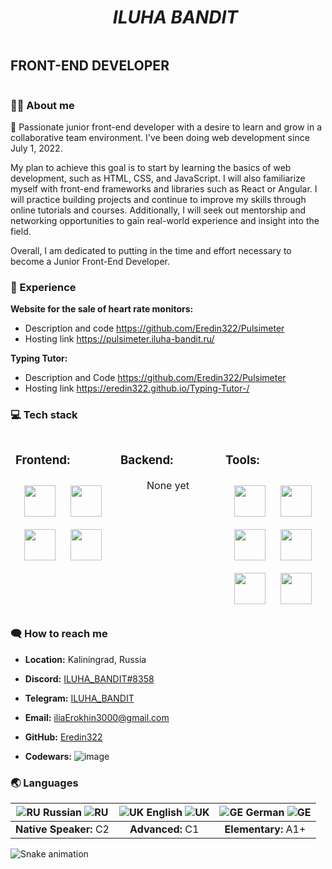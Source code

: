 <div id="user-content-toc">
  <ul>
    <summary align="center"><h1><i>ILUHA BANDIT</i></h1></summary>
  </ul>
</div>

<h2 align="center" style="display: inline-block;">FRONT-END DEVELOPER</h2>

### :tipping_hand_man: About me
🌱 Passionate junior front-end developer with a desire to learn and grow in a collaborative team environment. I've been doing web development since July 1, 2022. 

My plan to achieve this goal is to start by learning the basics of web development, such as HTML, CSS, and JavaScript. I will also familiarize myself with front-end frameworks and libraries such as React or Angular. I will practice building projects and continue to improve my skills through online tutorials and courses. Additionally, I will seek out mentorship and networking opportunities to gain real-world experience and insight into the field. 

Overall, I am dedicated to putting in the time and effort necessary to become a Junior Front-End Developer. <br>

### :necktie: Experience
**Website for the sale of heart rate monitors:**
- Description and code https://github.com/Eredin322/Pulsimeter
- Hosting link https://pulsimeter.iluha-bandit.ru/

**Typing Tutor:**
- Description and Code https://github.com/Eredin322/Pulsimeter
- Hosting link https://eredin322.github.io/Typing-Tutor-/

### 💻 Tech stack

<table>
<colgroup>
</colgroup>
<thead>
  <tr>
    <td valign="top" width="33%"><h3>Frontend:</h3>
      <div align="center">  
        <img style="margin: 10px" src="https://user-images.githubusercontent.com/44582613/191005492-6b4cdb1c-494c-43cb-ba17-378f8f32c252.svg" width="50" height="50">
        <img style="margin: 10px" src="https://user-images.githubusercontent.com/44582613/191005494-0a7f2a02-351b-4fa5-97ef-e50f858bedc3.svg" width="50" height="50">
        <img style="margin: 10px" src="https://user-images.githubusercontent.com/44582613/205454263-452c6b4b-a486-4036-9764-e198cb953615.svg" width="50" height="50">
        <img style="margin: 10px" src="https://user-images.githubusercontent.com/44582613/191005499-271f672f-c437-44af-bc92-18433f7403a2.svg" width="50" height="50">
      </div>
    </td>
    <td valign="top" width="33%"><h3>Backend:</h3>
      <div align="center">
        None yet
      </div>
    </td>
    <td valign="top" width="33%"><h3>Tools:</h3>
      <div align="center">
       <img style="margin: 10px" src="https://user-images.githubusercontent.com/44582613/213389931-5999b0c4-52f6-4671-a668-962b3a01c849.svg" width="50" height="50">
       <img style="margin: 10px" src="https://user-images.githubusercontent.com/44582613/213387893-324dd6b4-6fe2-4c89-88a4-f80d73065fe6.svg" width="50" height="50">
       <img style="margin: 10px" src="https://user-images.githubusercontent.com/44582613/191008160-750470bf-a62a-4fc8-8f4f-63683f486666.svg" width="50" height="50">
       <img style="margin: 10px" src="https://user-images.githubusercontent.com/44582613/191008146-108f0682-aaa4-4b8a-8956-6a7f1269b7ce.svg" width="50" height="50">
       <img style="margin: 10px" src="https://user-images.githubusercontent.com/44582613/191010586-0e0c9428-5135-480b-983c-abbb0e8eed68.svg" width="50" height="50">
       <img style="margin: 10px" src="https://user-images.githubusercontent.com/44582613/191005504-77448905-13ba-4d1f-b999-0edd3fcf7320.svg" width="50" height="50">
      </div>
    </td>
  </tr>
</thead>
</table>

### :left_speech_bubble:	 How to reach me

* **Location:** Kaliningrad, Russia

* **Discord:** [ILUHA_BANDIT#8358][discord]

* **Telegram:** [ILUHA_BANDIT][telegram]

* **Email:** [iliaErokhin3000@gmail.com][gmail]

* **GitHub:** [Eredin322][github]

* **Codewars:** ![image](https://www.codewars.com/users/rsschool_38d4297c412e81b3/badges/micro)
  
### :earth_asia: Languages

| ![RU][RU] **Russian** ![RU][RU] | ![UK][UK] **English** ![UK][UK] | ![GE][GE] **German** ![GE][GE] |
|              :---:              |             :---:             |                 :---:            |
|       **Native Speaker:** C2    |         **Advanced:** C1     |           **Elementary:** A1+    |

[UK]: https://user-images.githubusercontent.com/44582613/213407092-6519950f-2cba-4842-97ab-8703bf811fb8.svg
[GE]: https://user-images.githubusercontent.com/44582613/213407060-19179382-7470-42fd-b49a-60177c35c219.svg
[RU]: https://user-images.githubusercontent.com/44582613/213407079-8fdce9ef-7657-4b49-add1-43d9638c4d39.svg
[telegram]: https://t.me/ILUHA_BANDIT
[gmail]: mailto:iliaErokhin3000@gmail.com
[github]: https://github.com/Eredin322
[discord]: https://discordapp.com/users/360794215879540748

![Snake animation](https://github.com/Eredin322/Eredin322/blob/output/github-contribution-grid-snake.svg)
